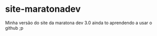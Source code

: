 # site-maratonadev
Minha versão do site da maratona dev 3.0 
ainda to aprendendo a usar o github ;p
